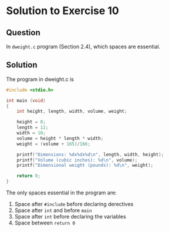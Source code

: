 # Solution to Exercise 10

## Question

In `dweight.c` program (Section 2.4), which spaces are essential.

## Solution

The program in dweight.c is 


```c
#include <stdio.h>

int main (void)
{
    int height, length, width, volume, weight;

    height = 8;
    length = 12;
    width = 10;
    volume = height * length * width;
    weight = (volume + 165)/166;

    printf("Dimensions: %dx%dx%d\n", length, width, height);
    printf("Volume (cubic inches): %d\n", volume);
    printf("Dimensional weight (pounds): %d\n", weight);

    return 0;
}
```    

The only spaces essential in the program are:
1. Space after `#include` before declaring derectives
2. Space after `int` and before `main`
3. Space after `int` before declaring the variables
4. Space between `return 0`


